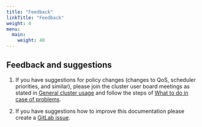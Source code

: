 ```yaml
---
title: "Feedback"
linkTitle: "Feedback"
weight: 4
menu:
  main:
    weight: 40
---
```


## Feedback and suggestions

1. If you have suggestions for policy changes (changes to QoS, scheduler priorities, and similar), please join the cluster user board meetings as stated in [General cluster usage](#general-cluster-usage) and follow the steps of [What to do in case of problems](#what-to-do-in-case-of-problems).

2. If you have suggestions how to improve this documentation please create a [GitLab issue](https://gitlab.ewi.tudelft.nl/daic/docs/issues/new?title=Feedback).  